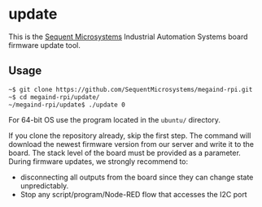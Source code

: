 # update

This is the [Sequent Microsystems](https://www.sequentmicrosystems.com) Industrial Automation Systems board firmware update tool.

## Usage

```bash
~$ git clone https://github.com/SequentMicrosystems/megaind-rpi.git
~$ cd megaind-rpi/update/
~/megaind-rpi/update$ ./update 0
```
For 64-bit OS use the program located in the ```ubuntu/``` directory.

If you clone the repository already, skip the first step. 
The command will download the newest firmware version from our server and write it to the board.
The stack level of the board must be provided as a parameter. 
During firmware updates, we strongly recommend to:
 - disconnecting all outputs from the board since they can change state unpredictably.
 - Stop any script/program/Node-RED flow that accesses the I2C port
